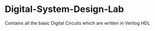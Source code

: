 # Digital-System-Design-Lab
Contains all the basic Digital Circuits which are written in Verilog HDL
